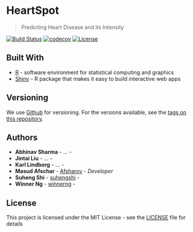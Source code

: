 # HeartSpot
> Predicting Heart Disease and its Intensity

[![Build Status](https://travis-ci.com/Afsharov/heartspot.svg?token=Sph7DpuhuszAqqWigRVa&branch=master)](https://travis-ci.com/Afsharov/heartspot) [![codecov](https://codecov.io/gh/Afsharov/heartspot/branch/master/graph/badge.svg?token=U9W1o4pZW8)](https://codecov.io/gh/Afsharov/heartspot) [![License](http://img.shields.io/:license-mit-blue.svg?style=flat-square)](http://badges.mit-license.org) 

## Built With

* [R](https://www.r-project.org/) - software environment for statistical computing and graphics
* [Shiny](https://shiny.rstudio.com/) - R package that makes it easy to build interactive web apps

## Versioning

We use [Github](https://github.com/) for versioning. For the versions available, see the [tags on this repository](https://github.com/Afsharov/heartspot).

## Authors

* **Abhinav Sharma** - ... - 
* **Jintai Liu** - ... - 
* **Karl Lindborg** - ... - 
* **Masud Afschar** - [Afsharov](https://github.com/Afsharov) - *Developer*
* **Suheng Shi** - [suhengshi](https://github.com/suhengshi) - 
* **Winner Ng** - [winnerng](https://github.com/winnerng) - 

## License

This project is licensed under the MIT License - see the [LICENSE](LICENSE) file for details
